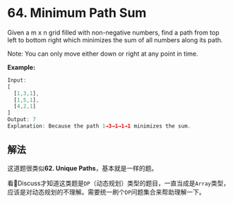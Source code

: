 # 64. Minimum Path Sum

Given a m x n grid filled with non-negative numbers, find a path from top left to bottom right which minimizes the sum of all numbers along its path.

Note: You can only move either down or right at any point in time.

**Example:**

```js
Input:
[
  [1,3,1],
  [1,5,1],
  [4,2,1]
]
Output: 7
Explanation: Because the path 1→3→1→1→1 minimizes the sum.
```

## 解法

这道题很类似**62. Unique Paths**，基本就是一样的题。

看Discuss才知道这类题是`DP`（动态规划）类型的题目，一直当成是`Array`类型，应该是对动态规划的不理解。需要统一刷个`DP`问题集合来帮助理解一下。